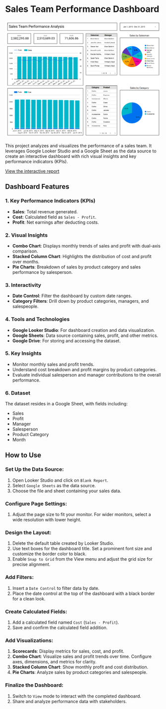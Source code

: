 # Sales Team Performance Dashboard 

![Sales Team Performance Dashboard](https://github.com/Shantydotcom/Google-Looker-Studio/blob/main/Sales%20Team%20Performance/Sales%20Team%20Performance.png)

This project analyzes and visualizes the performance of a sales team. It leverages Google Looker Studio and a Google Sheet as the data source to create an interactive dashboard with rich visual insights and key performance indicators (KPIs).

[View the interactive report](https://lookerstudio.google.com/u/0/reporting/fefea2f9-61cd-4eab-a9c6-c1bcc5a016cc/page/yutdE)

## Dashboard Features

### 1. Key Performance Indicators (KPIs)
- **Sales**: Total revenue generated.
- **Cost**: Calculated field as `Sales - Profit`.
- **Profit**: Net earnings after deducting costs.

### 2. Visual Insights
- **Combo Chart**: Displays monthly trends of sales and profit with dual-axis comparison.
- **Stacked Column Chart**: Highlights the distribution of cost and profit over months.
- **Pie Charts**: Breakdown of sales by product category and sales performance by salesperson.

### 3. Interactivity
- **Date Control**: Filter the dashboard by custom date ranges.
- **Category Filters**: Drill down by product categories, managers, and salespeople.

### 4. Tools and Technologies
- **Google Looker Studio**: For dashboard creation and data visualization.
- **Google Sheets**: Data source containing sales, profit, and other metrics.
- **Google Drive**: For storing and accessing the dataset.

### 5. Key Insights
- Monitor monthly sales and profit trends.
- Understand cost breakdown and profit margins by product categories.
- Evaluate individual salesperson and manager contributions to the overall performance.

### 6. Dataset
The dataset resides in a Google Sheet, with fields including:
- Sales
- Profit
- Manager
- Salesperson
- Product Category
- Month

## How to Use

### Set Up the Data Source:
1. Open Looker Studio and click on `Blank Report`.
2. Select `Google Sheets` as the data source.
3. Choose the file and sheet containing your sales data.

### Configure Page Settings:
1. Adjust the page size to fit your monitor. For wider monitors, select a wide resolution with lower height.

### Design the Layout:
1. Delete the default table created by Looker Studio.
2. Use text boxes for the dashboard title. Set a prominent font size and customize the border color to black.
3. Enable `Snap to Grid` from the View menu and adjust the grid size for precise alignment.

### Add Filters:
1. Insert a `Date Control` to filter data by date.
2. Place the date control at the top of the dashboard with a black border for a clean look.

### Create Calculated Fields:
1. Add a calculated field named `Cost` (`Sales - Profit`).
2. Save and confirm the calculated field addition.

### Add Visualizations:
1. **Scorecards**: Display metrics for sales, cost, and profit.
2. **Combo Chart**: Visualize sales and profit trends over time. Configure axes, dimensions, and metrics for clarity.
3. **Stacked Column Chart**: Show monthly profit and cost distribution.
4. **Pie Charts**: Analyze sales by product categories and salespeople.

### Finalize the Dashboard:
1. Switch to `View` mode to interact with the completed dashboard.
2. Share and analyze performance data with stakeholders.

